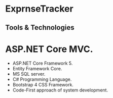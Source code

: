   # ExprnseTracker

  ## Tools & Technologies
  
  # ASP.NET Core MVC.
  * ASP.NET Core Framework  5.
  * Entity Framework Core.
  * MS SQL server.
  * C# Programming Language.
  * Bootstrap 4 CSS Framework.
  * Code-First approach of system development.
